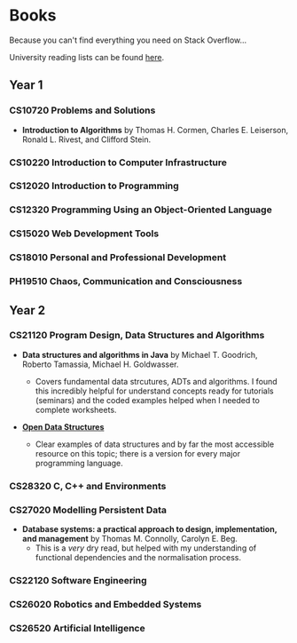 # Books 

Because you can't find everything you need on Stack Overflow...

University reading lists can be found [here](http://aspire.aber.ac.uk/index.html).

## Year 1

### CS10720 Problems and Solutions

- **Introduction to Algorithms** by Thomas H. Cormen, Charles E. Leiserson, Ronald L. Rivest, and Clifford Stein.

### CS10220 Introduction to Computer Infrastructure

### CS12020 Introduction to Programming

### CS12320 Programming Using an Object-Oriented Language

### CS15020 Web Development Tools

### CS18010 Personal and Professional Development

### PH19510 Chaos, Communication and Consciousness

## Year 2 

### CS21120 Program Design, Data Structures and Algorithms

- **Data structures and algorithms in Java** by Michael T. Goodrich, Roberto Tamassia, Michael H. Goldwasser.
  + Covers fundamental data strcutures, ADTs and algorithms. I found this incredibly helpful for understand concepts ready for tutorials (seminars) and the coded examples helped when I needed to complete worksheets. 

- **[Open Data Structures](http://opendatastructures.org/)**
  + Clear examples of data structures and by far the most accessible resource on this topic; there is a version for every major programming language. 


### CS28320 C, C++ and Environments

### CS27020 Modelling Persistent Data

- **Database systems: a practical approach to design, implementation, and management** by Thomas M. Connolly, Carolyn E. Beg.
  + This is a *very* dry read, but helped with my understanding of functional dependencies and the normalisation process.

### CS22120 Software Engineering

### CS26020 Robotics and Embedded Systems

### CS26520 Artificial Intelligence



